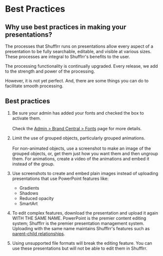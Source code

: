 # Best Practices

## Why use best practices in making your presentations? 

The processes that Shufflrr runs on presentations allow every aspect of a presentation to be fully searchable, editable, and visible at various sizes. These processes are integral to Shufflrr's benefits to the user. 

The processing functionality is continually upgraded. Every release, we add to the strength and power of the processing. 

However, it is not yet perfect. And, there are some things you can do to facilitate smooth processing. 

## Best practices

1. Be sure your admin has added your fonts and checked the box to activate them.<br><br>Check the [Admin > Brand Central > Fonts](admin-brand-central.md#fonts) page for more details. 

2. Limit the use of grouped objects, particularly grouped animations. <br><br>For non-animated objects, use a screenshot to make an image of the grouped objects, or, get them just how you want them and then ungroup them. For animations, create a video of the animations and embed it instead of the group. 

3. Use screenshots to create and embed plain images instead of uploading presentations that use PowerPoint features like: 
	- Gradients
	- Shadows 
	- Reduced opacity 
	- SmartArt

4. To edit complex features, download the presentation and upload it again WITH THE SAME NAME. PowerPoint is the premier content editing system; Shufflrr is the premier presentation management system. Uploading with the same name maintains Shufflrr's features such as [parent-child relationships](ppresentations-slide-inheritance.md). 

5. Using unsupported file formats will break the editing feature. You can use these presentations but will not be able to edit them in Shufflrr. 







